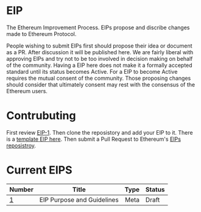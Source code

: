 # EIP
The Ethereum Improvement Process. EIPs propose and discribe changes made to Ethereum Protocol.

People wishing to submit EIPs first should propose their idea or document as a PR. After discussion it will be published here. We are fairly liberal with approving EIPs and try not to be too involved in decision making on behalf of the community. Having a EIP here does not make it a formally accepted standard until its status becomes Active. For a EIP to become Active requires the mutual consent of the community. Those proposing changes should consider that ultimately consent may rest with the consensus of the Ethereum users.

# Contrubuting
First review [EIP-1](EIPS/eip-1.mediawiki). Then clone the reposistory and add your EIP to it. There is a [template EIP here](eip-X.mediawiki). Then submit a Pull Request to Ethereum's [EIPs reposistroy](https://github.com/ethereum/EIPs).

# Current EIPS
| Number        | Title         | Type  | Status |
| ------------- |---------------| -----:| -------|
| [1](EIPS/eip-1.mediawiki)    | EIP Purpose and Guidelines | Meta | Draft |
